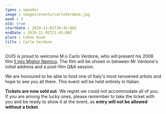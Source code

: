 ```yaml
---
types : speaker
image : images/events/carloVerdone.jpg
week : 3
old: true
startDate : 2019-11-02T18:45:00Z
endDate : 2019-11-02T21:45:00Z
place : Cohen Quad
title : Carlo Verdone
---
```


OUIS is proud to welcome M.o Carlo Verdone, who will present his 2006 film [Il mio Miglior Nemico](https://it.wikipedia.org/wiki/Il_mio_miglior_nemico_(film_2006)). The film will be shown in between Mr Verdone's initial address and a post-film Q&A session. 

We are honoured to be able to host one of Italy's most renowned artists and hope to see you all there.
This event will be held entirely in Italian.

**Tickets are now sold out**. We regret we could not accommodate all of you. If you are among the lucky ones, please remember to take the ticket with you and be ready to show it at the event, as **entry will not be allowed without a ticket**.

